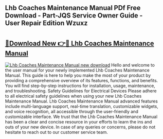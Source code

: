 ## Lhb Coaches Maintenance Manual PDf Free Download - Part-JQS Service Owner Guide - User Repair Edition Wzuxz

# <h2><a href="http://bc76977.oget.top/?id=Lhb+Coaches+Maintenance+Manual">🔗Download New 👉🔴 Lhb Coaches Maintenance Manual</a></h2>

[![Lhb Coaches Maintenance Manual new download](https://i.imgur.com/5g1atiW.png)](http://bc76977.oget.top/?id=Lhb+Coaches+Maintenance+Manual)
Hello and welcome to the user manual for your newly implemented Lhb Coaches Maintenance Manual. This guide is here to help you make the most of your product by providing a comprehensive overview of its features, functions, and benefits. You will find step-by-step instructions for installation, usage, maintenance, and troubleshooting. Safety Guidelines for Electrical Devices Please adhere to all electrical safety guidelines when using your new Lhb Coaches Maintenance Manual. Lhb Coaches Maintenance Manual advanced features include multi-language support, real-time translation, customizable widgets, and voice recognition, all accessible through the user-friendly and customizable interface. We trust that the Lhb Coaches Maintenance Manual has been a clear and concise resource in your efforts to learn the ins and outs of your new device. In case of any queries or concerns, please do not hesitate to reach out to our customer service team.
